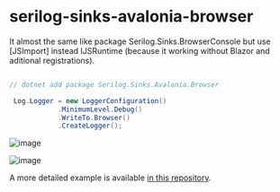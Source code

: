 # serilog-sinks-avalonia-browser

It almost the same like package Serilog.Sinks.BrowserConsole but use [JSImport] instead IJSRuntime (because it working without Blazor and aditional registrations).

```csharp

// dotnet add package Serilog.Sinks.Avalonia.Browser

 Log.Logger = new LoggerConfiguration()
            .MinimumLevel.Debug()
            .WriteTo.Browser()
            .CreateLogger();
```
![image](https://github.com/user-attachments/assets/1f7831df-ffde-4cc2-ab3f-9d0522f772aa)

![image](https://github.com/user-attachments/assets/8a55dc68-c4e5-4f01-9628-6ee54de74a5e)

A more detailed example is available [in this repository](https://github.com/Tsaritsin/serilog-sinks-avalonia-browser/tree/main/sample/AvaloniaSample).
